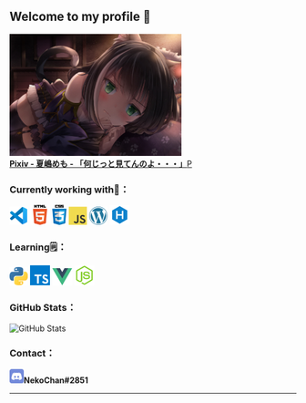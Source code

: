 ## Welcome to my profile 👋

<div><img width="60%" src="images/pixiv84738255.jpg" /></div>
<a href="https://www.pixiv.net/artworks/84738255" title="Pixiv - 夏嶋めも - 「何じっと見てんのよ・・・」"><b>Pixiv - 夏嶋めも - 「何じっと見てんのよ・・・」</b>P</a>

### Currently working with🚀：

<a href="https://code.visualstudio.com/" title="Visual Studio Code"><img src="icons/vscode.png" /></a>
<a href="https://en.wikipedia.org/wiki/HTML5" title="HTML5"><img width="35px" src="icons/html5.png" /></a>
<a href="https://en.wikipedia.org/wiki/CSS" title="CSS3"><img width="25px" src="icons/css3.png" /></a>
<a href="https://en.wikipedia.org/wiki/JavaScript" title="JavaScript"><img src="icons/javascript.png" /></a>
<a href="https://wordpress.org/" title="WordPress"><img src="icons/wordpress.png" /></a>
<a href="https://hexo.io/" title="Hexo"><img width="35px" src="icons/hexo.png" /></a>

### Learning🗒：
<a href="https://www.python.org/" title="Python"><img src="icons/python.png" /></a>
<a href="https://www.typescriptlang.org/" title="TypeScript"><img width="35px" src="icons/typescript.png" /></a>
<a href="https://vuejs.org/" title="Vue"><img width="35px" src="icons/vue.png" /></a>
<a href="https://nodejs.org/" title="Node.js"><img width="35px" src="icons/node-js.png" /></a>

### GitHub Stats：
<p><img src="https://github-readme-stats.vercel.app/api?username=NekoChanTaiwan&amp;show_icons=true" alt="GitHub Stats"></p>

### Contact：

<a href="https://discord.com/"><img width="25px" src="icons/discord.png" /></a><b>NekoChan#2851</b>

---
